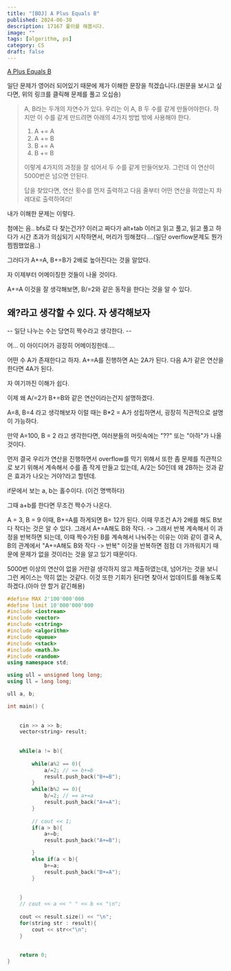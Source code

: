```yaml
---
title: "[BOJ] A Plus Equals B"
published: 2024-06-30
description: 17167 풀이를 해봅시다.
image: ""
tags: [algorithm, ps]
category: CS
draft: false
---
```


[A Plus Equals B](https://www.acmicpc.net/problem/17167)



일단 문제가 영어러 되어있기 때문에 제가 이해한 문장을 적겠습니다.(원문을 보시고 싶다면, 위의 링크를 클릭해 문제를 풀고 오십숑)

> A, B라는 두개의 자연수가 있다. 우리는 이 A, B 두 수를 같게 만들어야한다. 
> 하지만 이 수를 같게 만드려면 아래의 4가지 방법 밖에 사용해야 한다.
> 1. A += A
> 2. A += B
> 3. B += A
> 4. B += B
> 
> 이렇게 4가지의 과정을 잘 섞어서 두 수를 같게 만들어보자. 그런데 이 연산이 5000번은 넘으면 안된다.
> 
> 답을 찾았다면, 연산 횟수를 먼저 출력하고 다음 줄부터 어떤 연산을 하였는지 차례대로 출력하여라!

내가 이해한 문제는 이렇다.

첨에는 음.. bfs로 다 찾는건가? 이러고 짜다가 alt+tab 이러고 읽고 풀고, 읽고 풀고 하다가 시간 초과가 의심되기 시작하면서, 
머리가 띵해졌다....(일단 overflow문제도 뭔가 찜찜했었음..)

그러다가 A+=A, B+=B가 2배로 높아진다는 것을 알았다.

자 이제부터 어메이징한 것들이 나올 것이다.

A+=A 이것을 잘 생각해보면, B/=2와 같은 동작을 한다는 것을 알 수 있다. 

왜?라고 생각할 수 있다. 자 생각해보자
--------------------
-- 일단 나누는 수는 당연히 짝수라고 생각한다. --

어... 이 아이디어가 굉장히 어메이징한데....

어떤 수 A가 존재한다고 하자.
A+=A를 진행하면 A는 2A가 된다.
다음 A가 같은 연산을 한다면 4A가 된다.

자 여기까진 이해가 쉽다.

이제 왜 A/=2가 B+=B와 같은 연산이라는건지 설명하겠다.

A=8, B=4 라고 생각해보자
이럴 때는 B*2 = A가 성립하면서, 굉장히 직관적으로 설명이 가능하다.

만약 A=100, B = 2 라고 생각한다면,
여러분들의 머릿속에는 "??" 또는 "아하"가 나올 것이다.

먼저 결국 우리가 연산을 진행하면서 overflow를 막기 위해서 또한 좀 문제를 직관적으로 보기 위해서 계속해서 수를 좀 작게 만들고 있는데,
A/2는 50인데 왜 2B하는 것과 같은 효과가 나오는 거야?라고 할텐데.

if문에서 보는 a, b는 홀수이다. (이건 명백하다)

그때 a+b를 한다면 무조건 짝수가 나온다.

A = 3, B = 9
이때, B+=A를 하게되면 B= 12가 된다.
이때 무조건 A가 2배를 해도 B보다 작다는 것은 알 수 있다. 그래서 A+=A해도 B와 작다. -> 그래서 반복
계속해서 이 과정을 반복하면 되는데, 이때 짝수가된 B를 계속해서 나눠주는 이유는 이와 같이 결국 A, B의 관계에서 "A+=A해도 B와 작다 -> 반복" 이것을 반복하면 점점 더 가까워지기 때문에 문제가 없을 것이라는 것을 알고 있기 때문이다.

5000번 이상의 연산이 없을 거란걸 생각하지 않고 제출하였는데, 넘어가는 것을 보니 그런 케이스는 딱히 없는 것같다. 
이것 또한 기회가 된다면 찾아서 업데이트를 해놓도록 하겠다.(아마 안 할거 같긴해용)

[//]: # ()
[//]: # (결국 전체적으로 생각하면, A+=A는 A*=2와 같다. 그리고 *=2된 것을 /=2가 된다면 똑같이 돌아가는 상황이다.)

[//]: # ()
[//]: # (예를 들어서, A = 3, B = 71)

[//]: # ()
[//]: # (여기서는 짝수가 없으니, 큰 놈을 더해준다.)

[//]: # ()
[//]: # (3, 74 그 후, 3은 그대로 74를 계속 나눠준다.)

[//]: # (3, 37 똑같이 다시 37에 더한다.)

[//]: # (3, 40-> 3, 5 -> 3, 8 -> 3, 1 -> 4, 1 -> 1, 1)

[//]: # (&#40;홀수 + 홀수&#41;가 반복된다.)

[//]: # ()
 


```cpp
#define MAX 2'100'000'000
#define limit 10'000'000'000
#include <iostream>
#include <vector>
#include <cstring>
#include <algorithm>
#include <queue>
#include <stack>
#include <math.h>
#include <random>
using namespace std;

using ull = unsigned long long;
using ll = long long;

ull a, b;

int main() {
   
   
    cin >> a >> b;
    vector<string> result;
    
    
    while(a != b){
        
        while(a%2 == 0){
            a/=2; // == b+=b
            result.push_back("B+=B");
        }
        while(b%2 == 0){
            b/=2; // == a+=a
            result.push_back("A+=A");
        }
        
        // cout << 1;
        if(a > b){
            a+=b;
            result.push_back("A+=B");

        }
        else if(a < b){
            b+=a;
            result.push_back("B+=A");
        }
        
        
    }
    // cout << a << " " << b << "\n";
    
    cout << result.size() << "\n";
    for(string str : result){
        cout << str<<"\n";
    }
    
    
    return 0;
}
```


